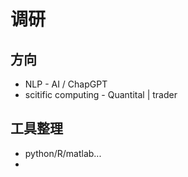 # 调研

## 方向

* NLP - AI / ChapGPT
* scitific computing - Quantital | trader

## 工具整理

* python/R/matlab...
* 

